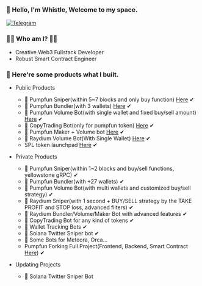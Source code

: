 ### 👋 Hello, I'm Whistle, Welcome to my space.
<p> 
    <a href="https://t.me/devbeast5775" target="_blank"><img alt="Telegram"
        src="https://img.shields.io/badge/Telegram-26A5E4?style=for-the-badge&logo=telegram&logoColor=white"/></a>
</p>

### 🧙‍♂️ Who am I? 🧙‍♂️

- Creative Web3 Fullstack Developer
- Robust Smart Contract Engineer

### 👀 Here're some products what I built.

- Public Products
  
  * 🤖 Pumpfun Sniper(within 5~7 blocks and only buy function) [Here](https://github.com/whistledev411/pumpfun-sniper) ✔
  * 🤖 Pumpfun Bundler(with 3 wallets) [Here](https://github.com/whistledev411/pumpfun-bundler) ✔
  * 🤖 Pumpfun Volume Bot(with single wallet and fixed buy/sell amount) [Here](https://github.com/whistledev411/pumpfun-volume-bot) ✔
  * 🤖 CopyTrading Bot(only for pumpfun token) [Here](https://github.com/whistledev411/pumpfun-copy-trading-bot) ✔
  * 🤖 Pumpfun Maker + Volume bot [Here](https://github.com/whistledev411/pumpfun-maker-volume-bot-beta) ✔
  * 🤖 Raydium Volume Bot(With Single Wallet) [Here](https://github.com/whistledev411/raydium-volume-bot) ✔
  * SPL token launchpad [Here](https://github.com/whistledev411/spl-token-launchpad) ✔
    
- Private Products
  * 🤖 Pumpfun Sniper(within 1~2 blocks and buy/sell functions, yellowstone gRPC) ✔
  * 🤖 Pumpfun Bundler(with +27 wallets) ✔
  * 🤖 Pumpfun Volume Bot(with multi wallets and customized buy/sell strategy) ✔
  * 🤖 Raydium Sniper(with 1 second + BUY/SELL strategy by the TAKE PROFIT and STOP loss, advanced filters) ✔
  * 🤖 Raydium Bundler/Volume/Maker Bot with advanced features ✔
  * 🤖 CopyTrading Bot for any kind of tokens ✔
  * 🤖 Wallet Tracking Bots ✔
  * 🤖 Solana Twitter Sniper bot ✔
  * 🤖 Some Bots for Meteora, Orca...
  * Pumpfun Forking Full Project(Frontend, Backend, Smart Contract [Here](https://github.com/whistledev411/pumpfun-contract)) ✔
 
- Updating Projects
  * 🤖 Solana Twitter Sniper Bot
